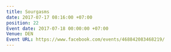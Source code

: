 ```yaml
---
title: Sourgasms
date: 2017-07-17 08:16:00 +07:00
position: 22
Event date: 2017-07-18 00:00:00 +07:00
Venue: DEN
Event URL: https://www.facebook.com/events/468842083468219/
---
```


